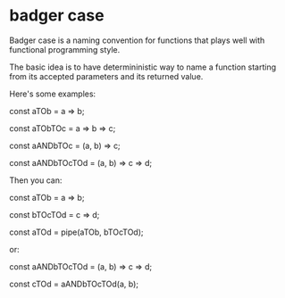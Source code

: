 # badger case

Badger case is a naming convention for functions that plays well with functional programming style.

The basic idea is to have determininistic way to name a function starting from its accepted parameters and its returned value.

Here's some examples:

const aTOb = a => b;

const aTObTOc = a => b => c;

const aANDbTOc = (a, b) => c;

const aANDbTOcTOd = (a, b) => c => d;

Then you can:

const aTOb = a => b;

const bTOcTOd = c => d;

const aTOd = pipe(aTOb, bTOcTOd);

or:

const aANDbTOcTOd = (a, b) => c => d;

const cTOd = aANDbTOcTOd(a, b);

